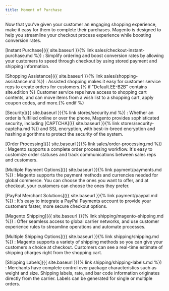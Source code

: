 ```yaml
---
title: Moment of Purchase
---
```


Now that you’ve given your customer an engaging shopping experience, make it easy for them to complete their purchases. Magento is designed to help you streamline your checkout process experience while boosting conversion rates.

[Instant Purchase]({{ site.baseurl }}{% link sales/checkout-instant-purchase.md %})
:  Simplify ordering and boost conversion rates by allowing your customers to speed through checkout by using stored payment and shipping information.

[Shopping Assistance]({{ site.baseurl }}{% link sales/shopping-assistance.md %})
:  Assisted shopping makes it easy for customer service reps to create orders for customers.{% if "Default.EE-B2B" contains site.edition %} Customer service reps have access to shopping cart contents, and can move items from a wish list to a shopping cart, apply coupon codes, and more.{% endif %}

[Security]({{ site.baseurl }}{% link stores/security.md %})
:  Whether an order is fulfilled online or over the phone, Magento provides sophisticated security, including [CAPTCHA]({{ site.baseurl }}{% link stores/security-captcha.md %}) and SSL encryption, with best-in-breed encryption and hashing algorithms to protect the security of the system.

[Order Processing]({{ site.baseurl }}{% link sales/order-processing.md %})
:  Magento supports a complete order processing workflow. It's easy to customize order statuses and track communications between sales reps and customers.

[Multiple Payment Options]({{ site.baseurl }}{% link payment/payments.md %})
:  Magento supports the payment methods and currencies needed for global commerce. You can choose the ones you want to offer, and at checkout, your customers can choose the ones they prefer.

[PayPal Merchant Solutions]({{ site.baseurl }}{% link payment/paypal.md %})
:  It's easy to integrate a PayPal Payments account to provide your customers faster, more secure checkout options.

[Magento Shipping]({{ site.baseurl }}{% link shipping/magento-shipping.md %})
:  Offer seamless access to global carrier networks, and use customer experience rules to streamline operations and automate processes.

[Multiple Shipping Options]({{ site.baseurl }}{% link shipping/shipping.md %})
:  Magento supports a variety of shipping methods so you can give your customers a choice at checkout. Customers can see a real-time estimate of shipping charges right from the shopping cart.

[Shipping Labels]({{ site.baseurl }}{% link shipping/shipping-labels.md %})
:  Merchants have complete control over package characteristics such as weight and size. Shipping labels, rate, and bar code information originates directly from the carrier. Labels can be generated for single or multiple orders.
